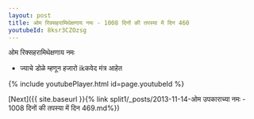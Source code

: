 ```yaml
---
layout: post
title: ओम रिक्सहरामिथेक्षणाय नमः - 1008 दिनों की तपस्या में दिन 460
youtubeId: 8ksr3CZOzsg
---
```

 
 
 ओम रिक्सहरामिथेक्षणाय नमः  
 
 -  ज्याचे डोळे म्हणून हजारो ikकवेद मंत्र आहेत 
 
  
 
  
 
 
 
 
 
 


{% include youtubePlayer.html id=page.youtubeId %}
 
[Next]({{ site.baseurl }}{% link  split1/_posts/2013-11-14-ओम उपकाराच्या नमः - 1008 दिनों की तपस्या में दिन 469.md%})
 
